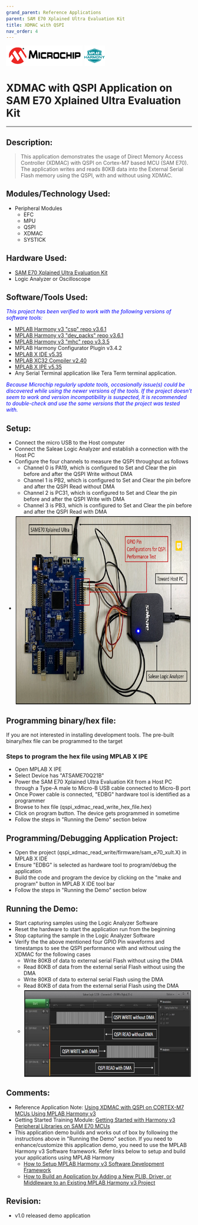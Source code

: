 ```yaml
---
grand_parent: Reference Applications
parent: SAM E70 Xplained Ultra Evaluation Kit
title: XDMAC with QSPI
nav_order: 4
---
```

<img src = "images/microchip_logo.png">
<img src = "images/microchip_mplab_harmony_logo_small.png">

# XDMAC with QSPI Application on SAM E70 Xplained Ultra Evaluation Kit
-----

## Description:

> This application demonstrates the usage of Direct Memory Access Controller (XDMAC) with QSPI on Cortex-M7 based MCU (SAM E70).
  The application writes and reads 80KB data into the External Serial Flash memory using the QSPI, with and without using XDMAC.


## Modules/Technology Used:

- Peripheral Modules
	- EFC
	- MPU
	- QSPI
	- XDMAC
	- SYSTICK

## Hardware Used:

- [SAM E70 Xplained Ultra Evaluation Kit](https://www.microchip.com/Developmenttools/ProductDetails/DM320113) 
- Logic Analyzer or Oscilloscope  

## Software/Tools Used:
<span style="color:blue"> *This project has been verified to work with the following versions of software tools:*</span>  

 - [MPLAB Harmony v3 "csp" repo v3.6.1](https://github.com/Microchip-MPLAB-Harmony/csp/releases/tag/v3.6.1)
 - [MPLAB Harmony v3 "dev_packs" repo v3.6.1](https://github.com/Microchip-MPLAB-Harmony/dev_packs/releases/tag/v3.6.1)
 - [MPLAB Harmony v3 "mhc" repo v3.3.5](https://github.com/Microchip-MPLAB-Harmony/mhc/releases/tag/v3.3.5)
 - MPLAB Harmony Configurator Plugin v3.4.2 
 - [MPLAB X IDE v5.35](https://www.microchip.com/mplab/mplab-x-ide)
 - [MPLAB XC32 Compiler v2.40](https://www.microchip.com/mplab/compilers)
 - [MPLAB X IPE v5.35](https://www.microchip.com/mplab/mplab-integrated-programming-environment)
 - Any Serial Terminal application like Tera Term terminal application.  

 <span style="color:blue"> *Because Microchip regularly update tools, occasionally issue(s) could be discovered while using the newer versions of the tools. If the project doesn’t seem to work and version incompatibility is suspected, It is recommended to double-check and use the same versions that the project was tested with.* </span>


## Setup:
- Connect the micro USB to the Host computer
- Connect the Saleae Logic Analyzer and establish a connection with the Host PC
- Configure the four channels to measure the QSPI throughput as follows
	- Channel 0 is PA19, which is configured to Set and Clear the pin before and after the QSPI Write without DMA
	- Channel 1 is PB2, which is configured to Set and Clear the pin before and after the QSPI Read without DMA
	- Channel 2 is PC31, which is configured to Set and Clear the pin before and after the QSPI Write with DMA
	- Channel 3 is PB3, which is configured to Set and Clear the pin before and after the QSPI Read with DMA
- <img src = "images/hardware_setup.png" width="725" height="515" align="middle">

## Programming binary/hex file:
If you are not interested in installing development tools. The pre-built binary/hex file can be programmed to the target

### Steps to program the hex file using MPLAB X IPE
- Open MPLAB X IPE
- Select Device has "ATSAME70Q21B"
- Power the SAM E70 Xplained Ultra Evaluation Kit from a Host PC through a Type-A male to Micro-B USB cable connected to Micro-B port
- Once Power cable is connected, "EDBG" hardware tool is identified as a programmer
- Browse to hex file (qspi_xdmac_read_write_hex_file.hex)
- Click on program button. The device gets programmed in sometime
- Follow the steps in "Running the Demo" section below

## Programming/Debugging Application Project:
- Open the project (qspi_xdmac_read_write/firmware/sam_e70_xult.X) in MPLAB X IDE
- Ensure "EDBG" is selected as hardware tool to program/debug the application
- Build the code and program the device by clicking on the "make and program" button in MPLAB X IDE tool bar
- Follow the steps in "Running the Demo" section below

## Running the Demo:
- Start capturing samples using the Logic Analyzer Software
- Reset the hardware to start the application run from the beginning
- Stop capturing the sample in the Logic Analyzer Software
- Verify the the above mentioned four GPIO Pin waveforms and timestamps to see the QSPI performance with and without using the XDMAC for the following cases
	- Write 80KB of data to external serial Flash without using the DMA
	- Read 80KB of data from the external serial Flash without using the DMA
	- Write 80KB of data to external serial Flash using the DMA
	- Read 80KB of data from the external serial Flash using the DMA
	- <img src = "images/waveform_overview.png" width="710" height="240" align="middle">
	
## Comments:
- Reference Application Note: [Using XDMAC with QSPI on CORTEX-M7 MCUs Using MPLAB Harmony v3](http://ww1.microchip.com/downloads/en/Appnotes/Using-XDMAC-with-QSPI-on-CORTEX-M7-MCUs-Using-MPLAB-Harmonyv3-DS00003466A.pdf)
- Getting Started Training Module: [Getting Started with Harmony v3 Peripheral Libraries on SAM E70 MCUs](https://microchipdeveloper.com/harmony3:same70-getting-started-training-module)
- This application demo builds and works out of box by following the instructions above in "Running the Demo" section. If you need to enhance/customize this application demo, you need to use the MPLAB Harmony v3 Software framework. Refer links below to setup and build your applications using MPLAB Harmony
	- [How to Setup MPLAB Harmony v3 Software Development Framework](https://www.microchip.com/mymicrochip/filehandler.aspx?ddocname=en1000821) 
	- [How to Build an Application by Adding a New PLIB, Driver, or Middleware to an Existing MPLAB Harmony v3 Project](http://ww1.microchip.com/downloads/en/DeviceDoc/How_to_Build_Application_Adding_PLIB_%20Driver_or_Middleware%20_to_MPLAB_Harmony_v3Project_DS90003253A.pdf)  

	           
## Revision: 
- v1.0 released demo application
